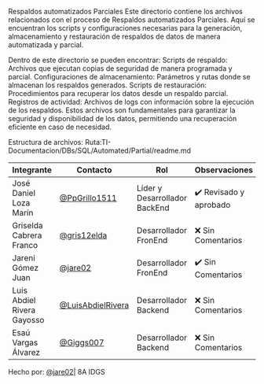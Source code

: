  
 
Respaldos automatizados Parciales
Este directorio contiene los archivos relacionados con el proceso de Respaldos automatizados Parciales. Aquí se encuentran los scripts y configuraciones necesarias para la generación, almacenamiento y restauración de respaldos de datos de manera automatizada y parcial.

Dentro de este directorio se pueden encontrar:
Scripts de respaldo: Archivos que ejecutan copias de seguridad de manera programada y parcial.
Configuraciones de almacenamiento: Parámetros y rutas donde se almacenan los respaldos generados.
Scripts de restauración: Procedimientos para recuperar los datos desde un respaldo parcial.
Registros de actividad: Archivos de logs con información sobre la ejecución de los respaldos.
Estos archivos son fundamentales para garantizar la seguridad y disponibilidad de los datos, permitiendo una recuperación eficiente en caso de necesidad.

Estructura de archivos:
Ruta:TI-Documentacion/DBs/SQL/Automated/Partial/readme.md

|Integrante|Contacto|Rol|Observaciones|
|------------|--------|---|---|
|José Daniel Loza Marín |[@PpGrillo1511](https://github.com/PpGrillo1511)|Líder y Desarrollador BackEnd|✔️  Revisado y aprobado|
|Griselda Cabrera Franco |[@gris12elda](https://github.com/gris12elda)|Desarrollador FronEnd|❌ Sin Comentarios|
|Jareni Gómez Juan |[@jare02](https://github.com/jare02)|Desarrollador FronEnd|✔️ Sin Comentarios|
|Luis Abdiel Rivera Gayosso |[@LuisAbdielRivera](https://github.com/LuisAbdielRivera)|Desarrollador Backend|❌ Sin Comentarios|
|Esaú Vargas Álvarez |[@Giggs007](https://github.com/Giggs007)|Desarrollador Backend|❌ Sin Comentarios|

Hecho por: [@jare02](https://github.com/jare02)| 8A IDGS